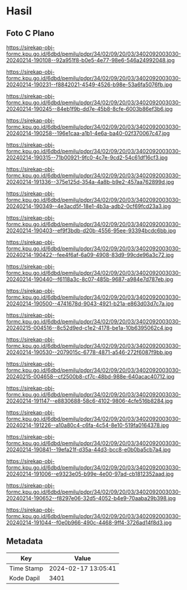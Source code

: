 # Hasil

## Foto C Plano

https://sirekap-obj-formc.kpu.go.id/6dbd/pemilu/pdpr/34/02/09/20/03/3402092003030-20240214-190108--92a951f8-b0e5-4e77-98e6-546a24992048.jpg

https://sirekap-obj-formc.kpu.go.id/6dbd/pemilu/pdpr/34/02/09/20/03/3402092003030-20240214-190231--f8842021-4549-4526-b98e-53a6fa5076fb.jpg

https://sirekap-obj-formc.kpu.go.id/6dbd/pemilu/pdpr/34/02/09/20/03/3402092003030-20240214-190245--84eb1f9b-dd7e-45b8-8cfe-6003b86ef3b6.jpg

https://sirekap-obj-formc.kpu.go.id/6dbd/pemilu/pdpr/34/02/09/20/03/3402092003030-20240214-190258--196e1caa-a1b1-4e6a-ba40-02f370067c47.jpg

https://sirekap-obj-formc.kpu.go.id/6dbd/pemilu/pdpr/34/02/09/20/03/3402092003030-20240214-190315--71b00921-9fc0-4c7e-9cd2-54c61df16cf3.jpg

https://sirekap-obj-formc.kpu.go.id/6dbd/pemilu/pdpr/34/02/09/20/03/3402092003030-20240214-191336--375e125d-354a-4a8b-b9e2-457aa762899d.jpg

https://sirekap-obj-formc.kpu.go.id/6dbd/pemilu/pdpr/34/02/09/20/03/3402092003030-20240214-190349--4e3acd5f-18e1-4b3a-adb2-0cf69fcd23a3.jpg

https://sirekap-obj-formc.kpu.go.id/6dbd/pemilu/pdpr/34/02/09/20/03/3402092003030-20240214-190403--ef9f3bdb-d20b-4556-95ee-93394bcdc6bb.jpg

https://sirekap-obj-formc.kpu.go.id/6dbd/pemilu/pdpr/34/02/09/20/03/3402092003030-20240214-190422--fee4f6af-6a09-4908-83d9-99cde96a3c72.jpg

https://sirekap-obj-formc.kpu.go.id/6dbd/pemilu/pdpr/34/02/09/20/03/3402092003030-20240214-190440--f6118a3c-8c07-485b-9687-a984e7d787eb.jpg

https://sirekap-obj-formc.kpu.go.id/6dbd/pemilu/pdpr/34/02/09/20/03/3402092003030-20240214-190500--4741678d-9043-4921-b21a-e863d03d7c7a.jpg

https://sirekap-obj-formc.kpu.go.id/6dbd/pemilu/pdpr/34/02/09/20/03/3402092003030-20240215-004516--8c52d9ed-c1e2-4178-be1a-10b6395062c4.jpg

https://sirekap-obj-formc.kpu.go.id/6dbd/pemilu/pdpr/34/02/09/20/03/3402092003030-20240214-190530--2079015c-6778-4871-a546-272f6087f9bb.jpg

https://sirekap-obj-formc.kpu.go.id/6dbd/pemilu/pdpr/34/02/09/20/03/3402092003030-20240215-004658--cf2500b8-cf7c-48bd-988e-640acac40712.jpg

https://sirekap-obj-formc.kpu.go.id/6dbd/pemilu/pdpr/34/02/09/20/03/3402092003030-20240214-191147--e8830688-58c6-4102-9806-4cfe516b8284.jpg

https://sirekap-obj-formc.kpu.go.id/6dbd/pemilu/pdpr/34/02/09/20/03/3402092003030-20240214-191226--a10a80c4-c6fa-4c54-8e10-519fa0164378.jpg

https://sirekap-obj-formc.kpu.go.id/6dbd/pemilu/pdpr/34/02/09/20/03/3402092003030-20240214-190841--19efa21f-d35a-44d3-bcc8-e0b0ba5cb7a4.jpg

https://sirekap-obj-formc.kpu.go.id/6dbd/pemilu/pdpr/34/02/09/20/03/3402092003030-20240214-191006--e9323e05-b99e-4e00-97ad-cb1812352aad.jpg

https://sirekap-obj-formc.kpu.go.id/6dbd/pemilu/pdpr/34/02/09/20/03/3402092003030-20240214-190652--f8297e06-32d5-4052-b4e9-70aaba29b398.jpg

https://sirekap-obj-formc.kpu.go.id/6dbd/pemilu/pdpr/34/02/09/20/03/3402092003030-20240214-191044--f0e0b966-490c-4468-9ff4-3726ad14f8d3.jpg


## Metadata

| Key        | Value               |
| ---------- | ------------------- |
| Time Stamp | 2024-02-17 13:05:41 |
| Kode Dapil | 3401                |



